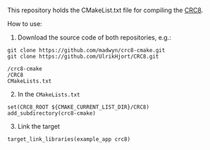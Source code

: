 This repository holds the CMakeList.txt file for compiling the [CRC8](https://github.com/UlrikHjort/CRC8).

How to use:

1. Download the source code of both repositories, e.g.:

```
git clone https://github.com/madwyn/crc8-cmake.git
git clone https://github.com/UlrikHjort/CRC8.git
```

```
/crc8-cmake
/CRC8
CMakeLists.txt
```

2. In the `CMakeLists.txt`

```
set(CRC8_ROOT ${CMAKE_CURRENT_LIST_DIR}/CRC8)
add_subdirectory(crc8-cmake)
```

3. Link the target

```
target_link_libraries(example_app crc8)
```
